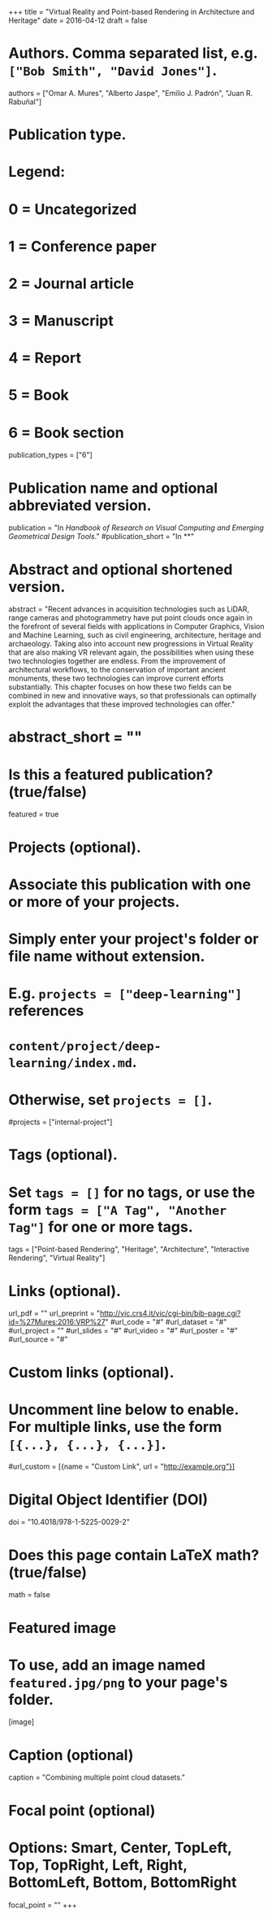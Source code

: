+++
title = "Virtual Reality and Point-based Rendering in Architecture and Heritage"
date = 2016-04-12
draft = false

# Authors. Comma separated list, e.g. `["Bob Smith", "David Jones"]`.
authors = ["Omar A. Mures", "Alberto Jaspe", "Emilio J. Padrón", "Juan R. Rabuñal"]

# Publication type.
# Legend:
# 0 = Uncategorized
# 1 = Conference paper
# 2 = Journal article
# 3 = Manuscript
# 4 = Report
# 5 = Book
# 6 = Book section
publication_types = ["6"]

# Publication name and optional abbreviated version.
publication = "In *Handbook of Research on Visual Computing and Emerging Geometrical Design Tools*."
#publication_short = "In **"

# Abstract and optional shortened version.
abstract = "Recent advances in acquisition technologies such as LiDAR, range cameras and photogrammetry have put point clouds once again in the forefront of several fields with applications in Computer Graphics, Vision and Machine Learning, such as civil engineering, architecture, heritage and archaeology. Taking also into account new progressions in Virtual Reality that are also making VR relevant again, the possibilities when using these two technologies together are endless. From the improvement of architectural workflows, to the conservation of important ancient monuments, these two technologies can improve current efforts substantially. This chapter focuses on how these two fields can be combined in new and innovative ways, so that professionals can optimally exploit the advantages that these improved technologies can offer."
# abstract_short = ""

# Is this a featured publication? (true/false)
featured = true

# Projects (optional).
#   Associate this publication with one or more of your projects.
#   Simply enter your project's folder or file name without extension.
#   E.g. `projects = ["deep-learning"]` references 
#   `content/project/deep-learning/index.md`.
#   Otherwise, set `projects = []`.
#projects = ["internal-project"]

# Tags (optional).
#   Set `tags = []` for no tags, or use the form `tags = ["A Tag", "Another Tag"]` for one or more tags.
tags = ["Point-based Rendering", "Heritage", "Architecture", "Interactive Rendering", "Virtual Reality"]

# Links (optional).
url_pdf = ""
url_preprint = "http://vic.crs4.it/vic/cgi-bin/bib-page.cgi?id=%27Mures:2016:VRP%27"
#url_code = "#"
#url_dataset = "#"
#url_project = ""
#url_slides = "#"
#url_video = "#"
#url_poster = "#"
#url_source = "#"

# Custom links (optional).
#   Uncomment line below to enable. For multiple links, use the form `[{...}, {...}, {...}]`.
#url_custom = [{name = "Custom Link", url = "http://example.org"}]

# Digital Object Identifier (DOI)
doi = "10.4018/978-1-5225-0029-2"

# Does this page contain LaTeX math? (true/false)
math = false

# Featured image
# To use, add an image named `featured.jpg/png` to your page's folder. 
[image]
  # Caption (optional)
  caption = "Combining multiple point cloud datasets."

  # Focal point (optional)
  # Options: Smart, Center, TopLeft, Top, TopRight, Left, Right, BottomLeft, Bottom, BottomRight
  focal_point = ""
+++

